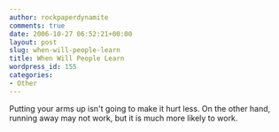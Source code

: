 ```yaml
---
author: rockpaperdynamite
comments: true
date: 2006-10-27 06:52:21+00:00
layout: post
slug: when-will-people-learn
title: When Will People Learn
wordpress_id: 155
categories:
- Other
---
```


Putting your arms up isn't going to make it hurt less. On the other hand, running away may not work, but it is much more likely to work.
